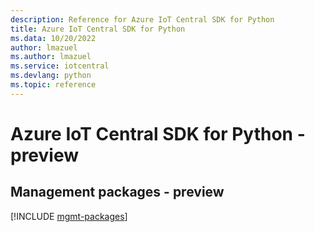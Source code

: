```yaml
---
description: Reference for Azure IoT Central SDK for Python
title: Azure IoT Central SDK for Python
ms.data: 10/20/2022
author: lmazuel
ms.author: lmazuel
ms.service: iotcentral
ms.devlang: python
ms.topic: reference
---
```

# Azure IoT Central SDK for Python - preview

## Management packages - preview
[!INCLUDE [mgmt-packages](iot-central-mgmt-index.md)]